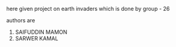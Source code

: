 here given project on earth invaders which is done by group - 26

authors are
1. SAIFUDDIN MAMON
2. SARWER KAMAL
